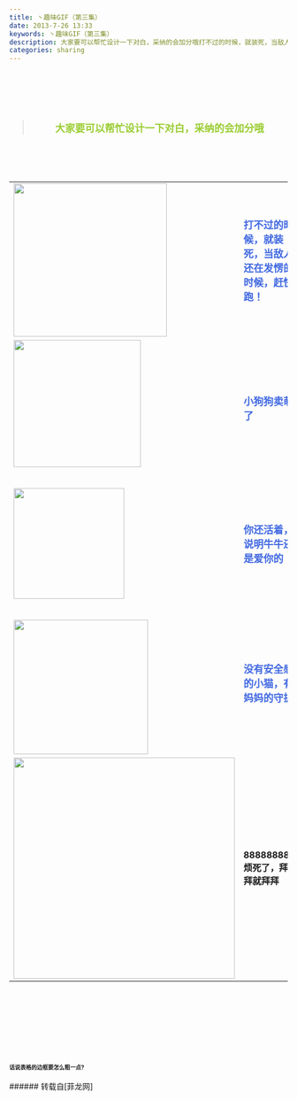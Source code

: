 ```yaml
---
title: 丶趣味GIF（第三集）
date: 2013-7-26 13:33
keywords: 丶趣味GIF（第三集）
description: 大家要可以帮忙设计一下对白，采纳的会加分哦打不过的时候，就装死，当敌人还在发愣的时候，赶快跑！ 小狗狗卖萌了 你还活着，说明牛牛还是爱你的没有安全感的小猫，有妈妈的守护888888888烦死了，拜拜就拜拜话说表格的边框要怎么粗一点?
categories: sharing
---
```

<td class="t_f" id="postmessage_27551">

<br/>
<strong><font size="4"><br/>
</font></strong><br/>
<strong><font size="4"><br/>
</font></strong><div align="center"><div class="quote"><blockquote><strong><font size="4"><font color="#9acd32">大家要可以帮忙设计一下对白，采纳的会加分哦</font></font></strong><img alt="" border="0" onclick="" onmouseover="" smilieid="98" src="static/image/smiley/qiubilong/14.gif"/></blockquote></div><br/>
<strong><font size="4"><br/>
</font></strong><br/>
<table cellspacing="0" class="t_table"><tr><td>

<img aid="9447" class="zoom" data-cf-modified-7d4fa583ca70cbb49b2c8f48-="" file="data/attachment/forum/201307/26/130649s2nar7oq2rl6doan.gif" id="aimg_9447" inpost="1" onclick="" onmouseover="" src="http://www.flw.ph/data/attachment/forum/201307/26/130649s2nar7oq2rl6doan.gif" width="277" zoomfile="data/attachment/forum/201307/26/130649s2nar7oq2rl6doan.gif"/>


</td><td><font size="4"><font color="#4169e1"><strong>打不过的时候，就装死，当敌人还在发愣的时候，赶快跑！</strong></font></font></td></tr><tr><td>

<img aid="9451" class="zoom" data-cf-modified-7d4fa583ca70cbb49b2c8f48-="" file="data/attachment/forum/201307/26/130827yjpvni64ezu019vf.gif" id="aimg_9451" inpost="1" onclick="" onmouseover="" src="http://www.flw.ph/data/attachment/forum/201307/26/130827yjpvni64ezu019vf.gif" width="230" zoomfile="data/attachment/forum/201307/26/130827yjpvni64ezu019vf.gif"/>


<strong><font size="4"><font color="#4169e1"> </font></font></strong></td><td><font size="4"><font color="#4169e1"><strong>小狗狗卖萌了</strong></font></font><img alt="" border="0" onclick="" onmouseover="" smilieid="267" src="static/image/smiley/Xiongmao/6.gif"/></td></tr><tr><td>

<img aid="9450" class="zoom" data-cf-modified-7d4fa583ca70cbb49b2c8f48-="" file="data/attachment/forum/201307/26/130819rhhu6hyuhq8l5u3u.gif" id="aimg_9450" inpost="1" onclick="" onmouseover="" src="http://www.flw.ph/data/attachment/forum/201307/26/130819rhhu6hyuhq8l5u3u.gif" width="200" zoomfile="data/attachment/forum/201307/26/130819rhhu6hyuhq8l5u3u.gif"/>


<strong><font size="4"><font color="#4169e1"> </font></font></strong></td><td><font size="4"><font color="#4169e1"><strong>你还活着，说明牛牛还是爱你的</strong></font></font><img alt="" border="0" onclick="" onmouseover="" smilieid="261" src="static/image/smiley/Xiongmao/28.gif"/></td></tr><tr><td>

<img aid="9449" class="zoom" data-cf-modified-7d4fa583ca70cbb49b2c8f48-="" file="data/attachment/forum/201307/26/130807hdv7995gccx2uu52.gif" id="aimg_9449" inpost="1" onclick="" onmouseover="" src="http://www.flw.ph/data/attachment/forum/201307/26/130807hdv7995gccx2uu52.gif" width="243" zoomfile="data/attachment/forum/201307/26/130807hdv7995gccx2uu52.gif"/>


</td><td><font size="4"><font color="#4169e1"><strong>没有安全感的小猫，有妈妈的守护</strong></font></font></td></tr><tr><td>

<img aid="9448" class="zoom" data-cf-modified-7d4fa583ca70cbb49b2c8f48-="" file="data/attachment/forum/201307/26/130747kfx2sfikz991dnjy.gif" id="aimg_9448" inpost="1" onclick="" onmouseover="" src="http://www.flw.ph/data/attachment/forum/201307/26/130747kfx2sfikz991dnjy.gif" width="400" zoomfile="data/attachment/forum/201307/26/130747kfx2sfikz991dnjy.gif"/>


</td><td><strong>888888888</strong><img alt="" border="0" onclick="" onmouseover="" smilieid="263" src="static/image/smiley/Xiongmao/21.gif"/><strong>烦死了，拜拜就拜拜</strong></td></tr></table></div><strong><font size="4"><strong><font size="4"><br/>
</font></strong></font><br/>
<br/>
<div align="center"><font size="4"><img alt="" border="0" onclick="" onmouseover="" smilieid="249" src="static/image/smiley/Xiongmao/24.gif"/></font></div><font size="4"><strong><font size="4"><br/>
</font></strong></font><br/>
<font size="4"><strong><font size="4"><br/>
</font></strong></font><br/>
<font size="1">话说表格的边框要怎么粗一点?</font><br/>
</strong><br/>
</td>
###### 转载自[菲龙网]